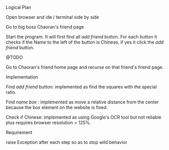Logical Plan

Open browser and ide / terminal side by side
 
Go to big boss Chaoran's friend page 

Start the program. It will first find all _add friend_ button. 
For each button it checks if the Name to the left of the button is Chinese, if yes it click the _add friend_ button.

@TODO

Go to Chaoran's friend home page and recurse on that friend's friend page.

Implementation 

Find _add friend_ button: implemented as find the squares with the special ratio. 

Find _name box_ : implemented as move a relative distance from the center because the box element on the website is fixed.

Check if Chinese:  implemented as using Google's OCR tool but not reliable plus requires browser resolution > 125%.

Requirement

raise Exception after each step so as to stop wild behavior 